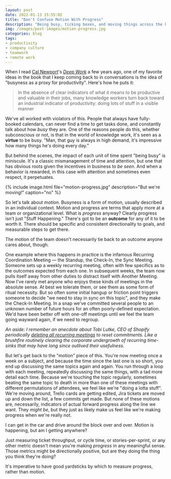 ```yaml
---
layout: post
date: 2022-01-13 15:55:02
title: "Don't Confuse Motion With Progress"
description: "Being busy, ticking boxes, and moving things across the kanban board don't imply positive outcomes."
img: /images/post-images/motion-progress.jpg
categories: blog
tags:
- productivity
- company culture
- teamwork
- remote work
---
```


When I read [Cal Newport](https://www.calnewport.com/ "Cal Newport")'s _[Deep Work](https://www.colemanm.org/books/newport-deep-work/)_ a few years ago, one of my favorite ideas in the book that I keep coming back to in conversations is the idea of "busyness as a proxy for productivity". Here's how he puts it:

> In the absence of clear indicators of what it means to be productive and valuable in their jobs, many knowledge workers turn back toward an industrial indicator of productivity: doing lots of stuff in a visible manner

We've all worked with violators of this. People that always have fully-booked calendars, can never find a time to get tasks done, and constantly talk about how _busy_ they are. One of the reasons people do this, whether subconscious or not, is that in the world of knowledge work, it's seen as a **virtue** to be busy. "Man, that guy is always in high demand, it's impressive how many things he's doing every day."

But behind the scenes, the impact of each unit of time spent "being busy" is miniscule. It's a classic mismanagement of time and attention, but one that has obvious roots given the incentives in business to _be seen_. And when a behavior is rewarded, in this case with attention and sometimes even respect, it perpetuates.

{% include image.html file="motion-progress.jpg" description="But we're moving!" caption="no" %}

So let's talk about _motion_. Busyness is a form of motion, usually described in an individual context. Motion and progress are terms that apply more at a team or organizational level. What is _progress_ anyway? Clearly progress isn't just "Stuff Happening." There's got to be an **outcome** for any of it to be worth it. There should be specific and consistent directionality to goals, and measurable steps to get there.

The motion of the team doesn't necessarily tie back to an outcome anyone cares about, though.

One example where this happens in practice is the infamous Recurring Coordination Meeting — the Standup, the Check-In, the Sync Meeting. Someone sets up a weekly recurring meeting, often with few specifics as to the outcomes expected from each one. In subsequent weeks, the team now pulls itself away from other duties to distract itself with Another Meeting. Now I've rarely met anyone who enjoys these kinds of meetings in the absolute sense. At best we tolerate them, or see them as some form of ritual necessity. But so often some initial hangup or friction point triggers someone to decide "we need to stay in sync on this topic", and they make the Check-In Meeting. In a snap we've committed several people to an unknown number of future hours for an often poorly-defined expectation. We'd have been better off with one-off meetings until we feel the team going wayward again, if we need to regroup.

*An aside: I remember an anecdote about Tobi Lutke, CEO of Shopify periodically [deleting all recurring meetings](https://www.theobservereffect.org/tobi.html#recurringmeetings) to reset commitments. Like a brushfire routinely clearing the corporate undergrowth of recurring time-sinks that may have long since outlived their usefulness.*

But let's get back to the "motion" piece of this. You're now meeting once a week on a subject, and because the time since the last one is so short, you end up discussing the same topics again and again. You run through a loop with each meeting, repeatedly discussing the same things, with a tad more detail each time. Because we're touching the topic regularly, sometimes beating the same topic to death in more than one of these meetings with different permutations of attendees, we feel like we're "doing a lotta stuff". We're moving around, Trello cards are getting edited, Jira tickets are moved up and down the list, a few commits get made. But none of these motions are, necessarily, indicators of actual forward progress along the line we want. They _might be_, but they just as likely make us feel like we're making progress when we're really not.

I can get in the car and drive around the block over and over. Motion is happening, but am I getting anywhere?

Just measuring ticket throughput, or cycle time, or stories-per-sprint, or any other metric doesn't mean you're making _progress_ in any meaningful sense. Those metrics might be directionally positive, but are they doing the thing you think they're doing?

It's imperative to have good yardsticks by which to measure progress, rather than motion.
